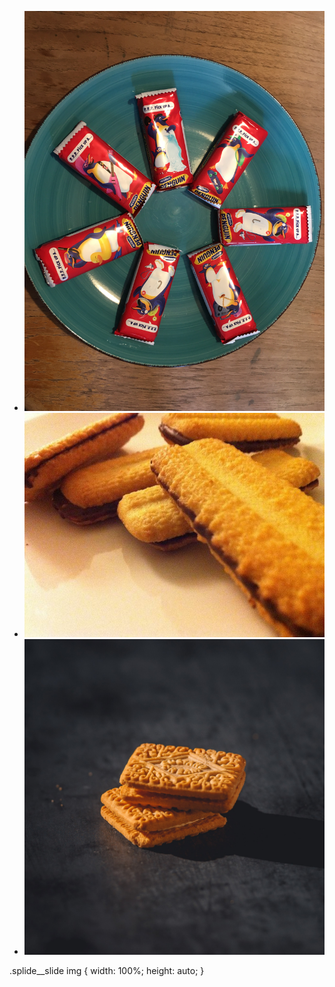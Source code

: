 <head>

<script>
  document.addEventListener( 'DOMContentLoaded', function () {
    new Splide( '#image-carousel' ).mount();
  } );
</script>

</head>

<body>

<section id="image-carousel" class="splide" aria-label="Biscuit Images">
  <div class="splide__track">
		<ul class="splide__list">
			<li class="splide__slide">
				<img src="ImagePenguinplate1.jpg" alt="">
			</li>
			<li class="splide__slide">
				<img src="ImageViennese.jpg" alt="">
			</li>
			<li class="splide__slide">
				<img src="ImageCustardCream.jpg" alt="">
			</li>
		</ul>
  </div>

.splide__slide img {
  width: 100%;
  height: auto;
}

</section>


</body>

